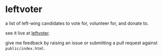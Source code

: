 # leftvoter 
a list of left-wing candidates to vote for, volunteer for, and donate to.

see it live at [leftvoter](http://leftvoter.herokuapp.com).

give me feedback by raising an issue or submitting a pull request against `public/index.html`.
